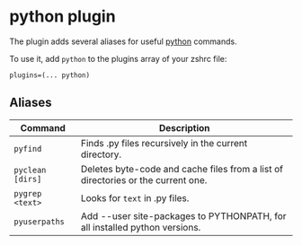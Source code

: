 # python plugin

The plugin adds several aliases for useful [python](https://www.python.org/) commands.

To use it, add `python` to the plugins array of your zshrc file:
```
plugins=(... python)
```

## Aliases

| Command          | Description                                                                      |
|------------------|----------------------------------------------------------------------------------|
| `pyfind`         | Finds .py files recursively in the current directory.                            |
| `pyclean [dirs]` | Deletes byte-code and cache files from a list of directories or the current one. |
| `pygrep <text>`  | Looks for `text` in .py files.                                                   |
| `pyuserpaths`    | Add --user site-packages to PYTHONPATH, for all installed python versions.       |
